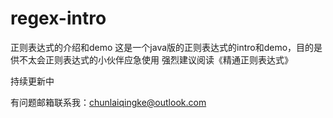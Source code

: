 # regex-intro
正则表达式的介绍和demo
这是一个java版的正则表达式的intro和demo，目的是供不太会正则表达式的小伙伴应急使用
强烈建议阅读《精通正则表达式》

持续更新中

有问题邮箱联系我：chunlaiqingke@outlook.com

